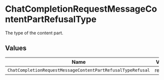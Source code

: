 # ChatCompletionRequestMessageContentPartRefusalType

The type of the content part.


## Values

| Name                                                        | Value                                                       |
| ----------------------------------------------------------- | ----------------------------------------------------------- |
| `ChatCompletionRequestMessageContentPartRefusalTypeRefusal` | refusal                                                     |